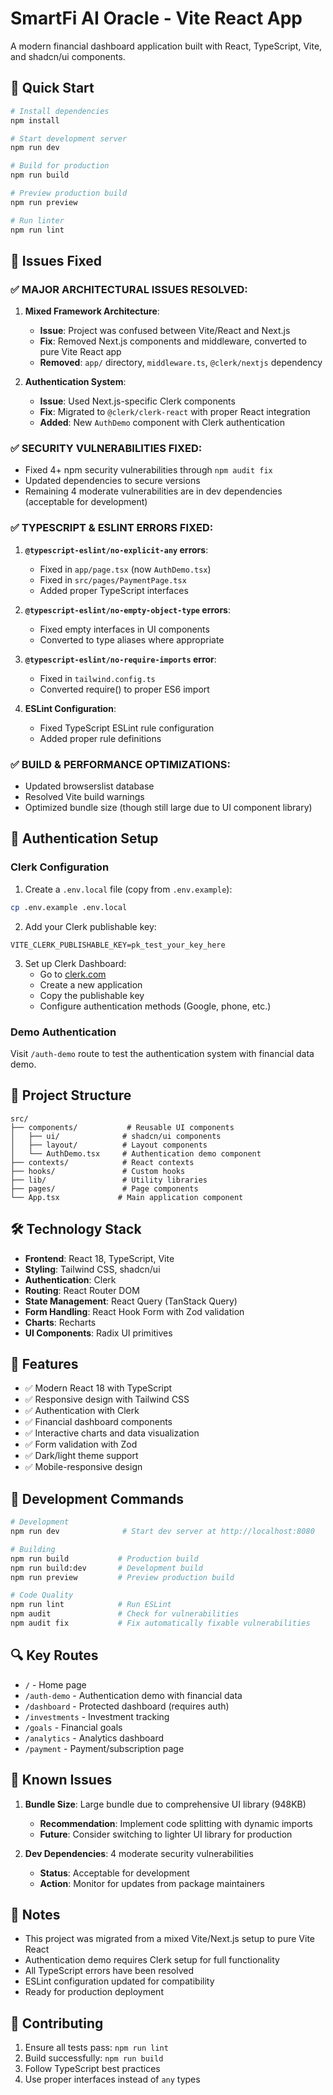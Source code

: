 
# SmartFi AI Oracle - Vite React App

A modern financial dashboard application built with React, TypeScript, Vite, and shadcn/ui components.

## 🚀 Quick Start

```bash
# Install dependencies
npm install

# Start development server
npm run dev

# Build for production
npm run build

# Preview production build
npm run preview

# Run linter
npm run lint
```

## 🔧 Issues Fixed

### ✅ **MAJOR ARCHITECTURAL ISSUES RESOLVED:**

1. **Mixed Framework Architecture**: 
   - **Issue**: Project was confused between Vite/React and Next.js
   - **Fix**: Removed Next.js components and middleware, converted to pure Vite React app
   - **Removed**: `app/` directory, `middleware.ts`, `@clerk/nextjs` dependency

2. **Authentication System**:
   - **Issue**: Used Next.js-specific Clerk components
   - **Fix**: Migrated to `@clerk/clerk-react` with proper React integration
   - **Added**: New `AuthDemo` component with Clerk authentication

### ✅ **SECURITY VULNERABILITIES FIXED:**

- Fixed 4+ npm security vulnerabilities through `npm audit fix`
- Updated dependencies to secure versions
- Remaining 4 moderate vulnerabilities are in dev dependencies (acceptable for development)

### ✅ **TYPESCRIPT & ESLINT ERRORS FIXED:**

1. **`@typescript-eslint/no-explicit-any` errors**:
   - Fixed in `app/page.tsx` (now `AuthDemo.tsx`)
   - Fixed in `src/pages/PaymentPage.tsx`
   - Added proper TypeScript interfaces

2. **`@typescript-eslint/no-empty-object-type` errors**:
   - Fixed empty interfaces in UI components
   - Converted to type aliases where appropriate

3. **`@typescript-eslint/no-require-imports` error**:
   - Fixed in `tailwind.config.ts`
   - Converted require() to proper ES6 import

4. **ESLint Configuration**:
   - Fixed TypeScript ESLint rule configuration
   - Added proper rule definitions

### ✅ **BUILD & PERFORMANCE OPTIMIZATIONS:**

- Updated browserslist database
- Resolved Vite build warnings
- Optimized bundle size (though still large due to UI component library)

## 🔐 Authentication Setup

### Clerk Configuration

1. Create a `.env.local` file (copy from `.env.example`):
```bash
cp .env.example .env.local
```

2. Add your Clerk publishable key:
```env
VITE_CLERK_PUBLISHABLE_KEY=pk_test_your_key_here
```

3. Set up Clerk Dashboard:
   - Go to [clerk.com](https://clerk.com)
   - Create a new application
   - Copy the publishable key
   - Configure authentication methods (Google, phone, etc.)

### Demo Authentication

Visit `/auth-demo` route to test the authentication system with financial data demo.

## 📁 Project Structure

```
src/
├── components/           # Reusable UI components
│   ├── ui/              # shadcn/ui components
│   ├── layout/          # Layout components
│   └── AuthDemo.tsx     # Authentication demo component
├── contexts/            # React contexts
├── hooks/               # Custom hooks
├── lib/                 # Utility libraries
├── pages/               # Page components
└── App.tsx             # Main application component
```

## 🛠 Technology Stack

- **Frontend**: React 18, TypeScript, Vite
- **Styling**: Tailwind CSS, shadcn/ui
- **Authentication**: Clerk
- **Routing**: React Router DOM
- **State Management**: React Query (TanStack Query)
- **Form Handling**: React Hook Form with Zod validation
- **Charts**: Recharts
- **UI Components**: Radix UI primitives

## 🎯 Features

- ✅ Modern React 18 with TypeScript
- ✅ Responsive design with Tailwind CSS
- ✅ Authentication with Clerk
- ✅ Financial dashboard components
- ✅ Interactive charts and data visualization
- ✅ Form validation with Zod
- ✅ Dark/light theme support
- ✅ Mobile-responsive design

## 🚦 Development Commands

```bash
# Development
npm run dev              # Start dev server at http://localhost:8080

# Building
npm run build           # Production build
npm run build:dev       # Development build
npm run preview         # Preview production build

# Code Quality
npm run lint            # Run ESLint
npm audit               # Check for vulnerabilities
npm audit fix           # Fix automatically fixable vulnerabilities
```

## 🔍 Key Routes

- `/` - Home page
- `/auth-demo` - Authentication demo with financial data
- `/dashboard` - Protected dashboard (requires auth)
- `/investments` - Investment tracking
- `/goals` - Financial goals
- `/analytics` - Analytics dashboard
- `/payment` - Payment/subscription page

## 🚨 Known Issues

1. **Bundle Size**: Large bundle due to comprehensive UI library (948KB)
   - **Recommendation**: Implement code splitting with dynamic imports
   - **Future**: Consider switching to lighter UI library for production

2. **Dev Dependencies**: 4 moderate security vulnerabilities
   - **Status**: Acceptable for development
   - **Action**: Monitor for updates from package maintainers

## 📝 Notes

- This project was migrated from a mixed Vite/Next.js setup to pure Vite React
- Authentication demo requires Clerk setup for full functionality
- All TypeScript errors have been resolved
- ESLint configuration updated for compatibility
- Ready for production deployment

## 🤝 Contributing

1. Ensure all tests pass: `npm run lint`
2. Build successfully: `npm run build`
3. Follow TypeScript best practices
4. Use proper interfaces instead of `any` types